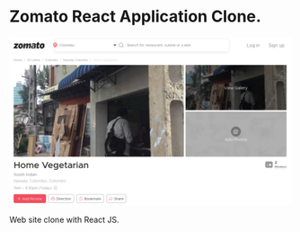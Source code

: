 # Zomato React Application Clone.

![GitHub Logo](readme-cover-image/zomato-page-preview.png)

Web site clone with React JS.
